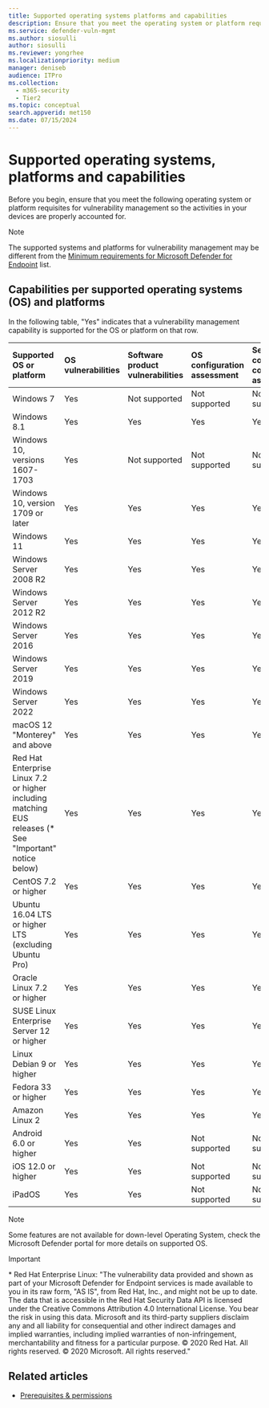 ```yaml
---
title: Supported operating systems platforms and capabilities
description: Ensure that you meet the operating system or platform requisites for Microsoft Defender Vulnerability Management, so the activities in your all devices are properly accounted for.
ms.service: defender-vuln-mgmt
ms.author: siosulli
author: siosulli
ms.reviewer: yongrhee
ms.localizationpriority: medium
manager: deniseb
audience: ITPro
ms.collection: 
  - m365-security
  - Tier2
ms.topic: conceptual
search.appverid: met150
ms.date: 07/15/2024
---
```


# Supported operating systems, platforms and capabilities

Before you begin, ensure that you meet the following operating system or platform requisites for vulnerability management so the activities in your devices are properly accounted for.

> [!NOTE]
> The supported systems and platforms for vulnerability management may be different from the [Minimum requirements for Microsoft Defender for Endpoint](/defender-endpoint/minimum-requirements) list.

## Capabilities per supported operating systems (OS) and platforms

In the following table, "Yes" indicates that a vulnerability management capability is supported for the OS or platform on that row.

|Supported OS or platform|OS vulnerabilities|Software product vulnerabilities|OS configuration assessment|Security controls configuration assessment|Software product configuration assessment|
|:---|:---|:---|:---|:---|:---|
|Windows 7|Yes|Not supported|Not supported|Not supported|Not supported|
|Windows 8.1|Yes|Yes|Yes|Yes|Yes|
|Windows 10, versions 1607-1703|Yes|Not supported|Not supported|Not supported|Not supported|
|Windows 10, version 1709 or later|Yes|Yes|Yes|Yes|Yes|
|Windows 11|Yes|Yes|Yes|Yes|Yes|
|Windows Server 2008 R2|Yes|Yes|Yes|Yes|Yes|
|Windows Server 2012 R2|Yes|Yes|Yes|Yes|Yes|
|Windows Server 2016|Yes|Yes|Yes|Yes|Yes|
|Windows Server 2019|Yes|Yes|Yes|Yes|Yes|
|Windows Server 2022|Yes|Yes|Yes|Yes|Yes|
|macOS 12 "Monterey" and above|Yes|Yes|Yes|Yes|Yes|
|Red Hat Enterprise Linux 7.2 or higher including matching EUS releases (\* See "Important" notice below)|Yes|Yes|Yes|Yes|Yes|
|CentOS 7.2 or higher|Yes|Yes|Yes|Yes|Yes|
|Ubuntu 16.04 LTS or higher LTS (excluding Ubuntu Pro)|Yes|Yes|Yes|Yes|Yes|
|Oracle Linux 7.2 or higher|Yes|Yes|Yes|Yes|Yes|
|SUSE Linux Enterprise Server 12 or higher|Yes|Yes|Yes|Yes|Yes|
|Linux Debian 9 or higher|Yes|Yes|Yes|Yes|Yes|
|Fedora 33 or higher|Yes|Yes|Yes|Yes|Yes|
|Amazon Linux 2|Yes|Yes|Yes|Yes|Yes|
|Android 6.0 or higher|Yes|Yes|Not supported|Not supported|Not supported|
|iOS 12.0 or higher|Yes|Yes|Not supported|Not supported|Not supported|
|iPadOS |Yes|Yes|Not supported|Not supported|Not supported|

> [!NOTE]
> Some features are not available for down-level Operating System, check the Microsoft Defender portal for more details on supported OS.

> [!IMPORTANT]
> \* Red Hat Enterprise Linux:
> "The vulnerability data provided and shown as part of your Microsoft Defender for Endpoint services is made available to you in its raw form, "AS IS", from Red Hat, Inc., and might not be up to date. The data that is accessible in the Red Hat Security Data API is licensed under the Creative Commons Attribution 4.0 International License. You bear the risk in using this data. Microsoft and its third-party suppliers disclaim any and all liability for consequential and other indirect damages and implied warranties, including implied warranties of non-infringement, merchantability and fitness for a particular purpose. © 2020 Red Hat. All rights reserved. © 2020 Microsoft. All rights reserved."

## Related articles

- [Prerequisites & permissions](tvm-prerequisites.md)
